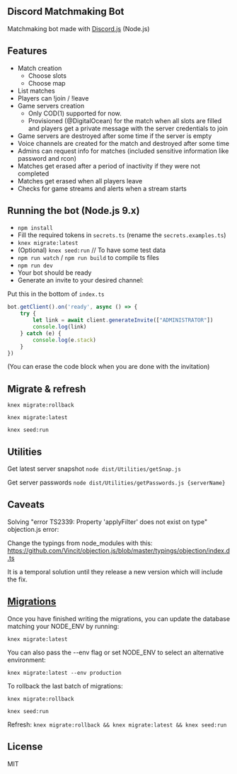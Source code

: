 Discord Matchmaking Bot
-----------------

Matchmaking bot made with [Discord.js](https://discord.js.org) (Node.js)

Features
----------
- Match creation
    - Choose slots
    - Choose map
- List matches
- Players can !join / !leave
- Game servers creation
    - Only COD(1) supported for now. 
    - Provisioned (@DigitalOcean) for the match when all slots are filled and players get a private message with the server credentials to join
- Game servers are destroyed after some time if the server is empty
- Voice channels are created for the match and destroyed after some time
- Admins can request info for matches (included sensitive information like password and rcon)
- Matches get erased after a period of inactivity if they were not completed
- Matches get erased when all players leave
- Checks for game streams and alerts when a stream starts

Running the bot (Node.js 9.x)
----------
- `npm install`
- Fill the required tokens in `secrets.ts` (rename the `secrets.examples.ts`)
- `knex migrate:latest`
- (Optional) `knex seed:run` // To have some test data
- `npm run watch` / `npm run build` to compile ts files
- `npm run dev`
- Your bot should be ready
- Generate an invite to your desired channel:

Put this in the bottom of `index.ts`
```js
bot.getClient().on('ready', async () => {
    try {
        let link = await client.generateInvite(["ADMINISTRATOR"])
        console.log(link)
    } catch (e) {
        console.log(e.stack)
    }
})
```
(You can erase the code block when you are done with the invitation)

Migrate & refresh
----------
```bassh
knex migrate:rollback

knex migrate:latest

knex seed:run
```

Utilities
----------

Get latest server snapshot
`node dist/Utilities/getSnap.js`

Get server passwords
`node dist/Utilities/getPasswords.js {serverName}`

Caveats
----------
Solving "error TS2339: Property 'applyFilter' does not exist on type" objection.js error:

Change the typings from node_modules with this:
https://github.com/Vincit/objection.js/blob/master/typings/objection/index.d.ts

It is a temporal solution until they release a new version which will include the fix.

[Migrations](http://knexjs.org/#Migrations)
----------
Once you have finished writing the migrations, you can update the database matching your NODE_ENV by running:

`knex migrate:latest`

You can also pass the --env flag or set NODE_ENV to select an alternative environment:

`knex migrate:latest --env production`

To rollback the last batch of migrations:

`knex migrate:rollback`

`knex seed:run`

Refresh:
`knex migrate:rollback && knex migrate:latest && knex seed:run`

License
----------
MIT
